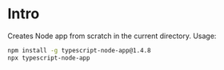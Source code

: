 # Intro

Creates Node app from scratch in the current directory. Usage:

```sh
npm install -g typescript-node-app@1.4.8
npx typescript-node-app
```
